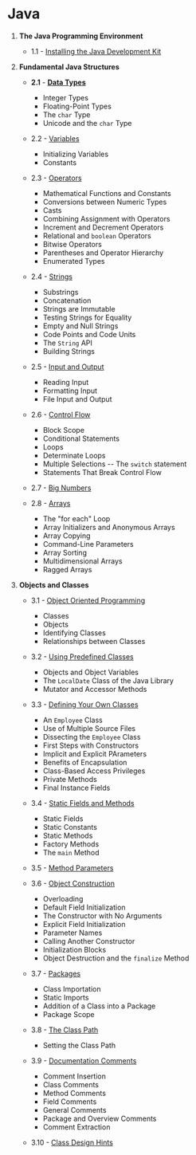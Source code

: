 # Java

1. **The Java Programming Environment**

    - 1.1 - [Installing the Java Development Kit](1_Java/1_TheJavaProgrammingEnvironment/1_InstallingTheJavaDevelopmentKit.md)

2. **Fundamental Java Structures**

    - **2.1** - [**Data Types**](1_Java/2_FundamentalJavaStructures/1_DataTypes.md)

        - Integer Types
        - Floating-Point Types
        - The `char` Type
        - Unicode and the `char` Type

    - 2.2 - [Variables](1_Java/2_FundamentalJavaStructures/2_Variables.md)

        - Initializing Variables
        - Constants

    - 2.3 - [Operators](1_Java/2_FundamentalJavaStructures/3_Operators.md)

        - Mathematical Functions and Constants
        - Conversions between Numeric Types
        - Casts
        - Combining Assignment with Operators
        - Increment and Decrement Operators
        - Relational and `boolean` Operators
        - Bitwise Operators
        - Parentheses and Operator Hierarchy
        - Enumerated Types

    - 2.4 - [Strings](1_Java/2_FundamentalJavaStructures/4_Strings.md)

        - Substrings
        - Concatenation
        - Strings are Immutable
        - Testing Strings for Equality
        - Empty and Null Strings
        - Code Points and Code Units
        - The `String` API
        - Building Strings

    - 2.5 - [Input and Output](1_Java/2_FundamentalJavaStructures/5_InputAndOutput.md)

        - Reading Input
        - Formatting Input
        - File Input and Output

    - 2.6 - [Control Flow](1_Java/2_FundamentalJavaStructures/6_ControlFlow.md)

        - Block Scope
        - Conditional Statements
        - Loops
        - Determinate Loops
        - Multiple Selections -- The `switch` statement
        - Statements That Break Control Flow

    - 2.7 - [Big Numbers](1_Java/2_FundamentalJavaStructures/7_BigNumbers.md)

    - 2.8 - [Arrays](1_Java/2_FundamentalJavaStructures/8_Arrays.md)

        - The "for each" Loop
        - Array Initializers and Anonymous Arrays
        - Array Copying
        - Command-Line Parameters
        - Array Sorting
        - Multidimensional Arrays
        - Ragged Arrays

3. **Objects and Classes**

    - 3.1 - [Object Oriented Programming](1_Java/3_ObjectsAndClasses/1_ObjectOrientedProgramming.md)

        - Classes
        - Objects
        - Identifying Classes
        - Relationships between Classes

    - 3.2 - [Using Predefined Classes](1_Java/3_ObjectsAndClasses/2_UsingPredefinedClasses.md)

        - Objects and Object Variables
        - The `LocalDate` Class of the Java Library
        - Mutator and Accessor Methods

    - 3.3 - [Defining Your Own Classes](1_Java/3_ObjectsAndClasses/3_DefiningYourOwnClasses.md)

        - An `Employee` Class
        - Use of Multiple Source Files
        - Dissecting the `Employee` Class
        - First Steps with Constructors
        - Implicit and Explicit PArameters
        - Benefits of Encapsulation
        - Class-Based Access Privileges
        - Private Methods
        - Final Instance Fields

    - 3.4 - [Static Fields and Methods](1_Java/3_ObjectsAndClasses/4_StaticFieldsAndMethods.md)

        - Static Fields
        - Static Constants
        - Static Methods
        - Factory Methods
        - The `main` Method

    - 3.5 - [Method Parameters](1_Java/3_ObjectsAndClasses/5_MethodParameters.md)

    - 3.6 - [Object Construction](1_Java/3_ObjectsAndClasses/6_ObjectConstruction.md)

        - Overloading
        - Default Field Initialization
        - The Constructor with No Arguments
        - Explicit Field Initialization
        - Parameter Names
        - Calling Another Constructor
        - Initialization Blocks
        - Object Destruction and the `finalize` Method

    - 3.7 - [Packages](1_Java/3_ObjectsAndClasses/7_Packages.md)

        - Class Importation
        - Static Imports
        - Addition of a Class into a Package
        - Package Scope

    - 3.8 - [The Class Path](1_Java/3_ObjectsAndClasses/8_TheClassPath.md)

        - Setting the Class Path

    - 3.9 - [Documentation Comments](1_Java/3_ObjectsAndClasses/9_DocumentationComments.md)

        - Comment Insertion
        - Class Comments
        - Method Comments
        - Field Comments
        - General Comments
        - Package and Overview Comments
        - Comment Extraction

    - 3.10 - [Class Design Hints](1_Java/3_ObjectsAndClasses/10_ClassDesignHints.md)
